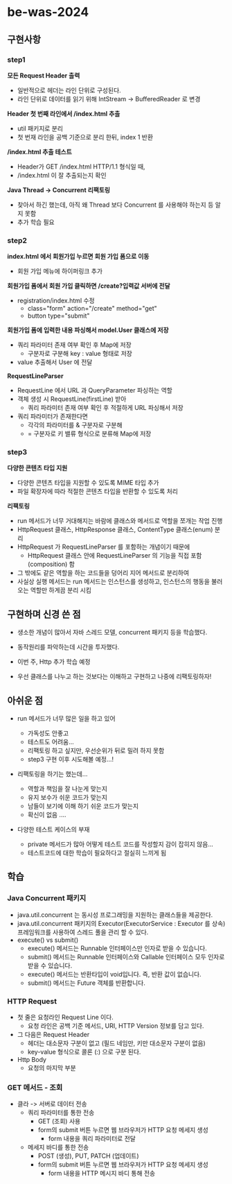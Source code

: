 # be-was-2024
## 구현사항
### step1
**모든 Request Header 출력**
- 일반적으로 헤더는 라인 단위로 구성된다. 
- 라인 단위로 데이터를 읽기 위해 IntStream -> BufferedReader 로 변경

**Header 첫 번째 라인에서 /index.html 추출**
- util 패키지로 분리
- 첫 번재 라인을 공백 기준으로 분리 한뒤, index 1 반환  
 
**/index.html 추출 테스트**
- Header가 GET /index.html HTTP/1.1 형식일 때,
- /index.html 이 잘 추출되는지 확인 

**Java Thread -> Concurrent 리팩토링** 
- 찾아서 하긴 했는데, 아직 왜 Thread 보다 Concurrent 를 사용해야 하는지 등 알지 못함
- 추가 학습 필요 

### step2 
**index.html 에서 회원가입 누르면 회원 가입 폼으로 이동**
- 회원 가입 메뉴에 하이퍼링크 추가 

**회원가입 폼에서 회원 가입 클릭하면 /create?입력값 서버에 전달**
- registration/index.html 수정
  - class="form" action="/create" method="get" 
  - button type="submit" 

**회원가입 폼에 입력한 내용 파싱해서 model.User 클래스에 저장**
- 쿼리 파라미터 존재 여부 확인 후 Map에 저장 
  - 구분자로 구분해 key : value 형태로 저장 
- value 추출해서 User 에 전달 

**RequestLineParser**
- RequestLine 에서 URL 과 QueryParameter 파싱하는 역할 
- 객체 생성 시 RequestLine(firstLine) 받아
  - 쿼리 파라미터 존재 여부 확인 후 적절하게 URL 파싱해서 저장 
- 쿼리 파라미터가 존재한다면
  - 각각의 파라미터를 & 구분자로 구분해
  - = 구분자로 키 밸류 형식으로 분류해 Map에 저장 

### step3
**다양한 콘텐츠 타입 지원**
- 다양한 콘텐츠 타입을 지원할 수 있도록 MIME 타입 추가
- 파일 확장자에 따라 적절한 콘텐츠 타입을 반환할 수 있도록 처리  

**리팩토링**
- run 메서드가 너무 거대해지는 바람에 클래스와 메서드로 역할을 쪼개는 작업 진행
- HttpRequest 클래스, HttpResponse 클래스, ContentType 클래스(enum) 분리
- HttpRequest 가 RequestLineParser 를 포함하는 개념이기 때문에 
  - HttpRequest 클래스 안에 RequestLineParser 의 기능을 직접 포함 (composition) 함
- 그 밖에도 같은 역할을 하는 코드들을 덩어리 지어 메서드로 분리하여 
- 사실상 실행 메서드는 run 메서드는 인스턴스를 생성하고, 인스턴스의 행동을 불러오는 역할만 하게끔 분리 시킴

## 구현하며 신경 쓴 점
- 생소한 개념이 많아서 자바 스레드 모델, concurrent 패키지 등을 학습했다.
- 동작원리를 파악하는데 시간을 투자했다. 
- 이번 주, Http 추가 학습 예정 

- 우선 클래스를 나누고 하는 것보다는 이해하고 구현하고 나중에 리팩토링하자! 

## 아쉬운 점
- run 메서드가 너무 많은 일을 하고 있어 
  - 가독성도 안좋고
  - 테스트도 어려움... 
  - 리팩토링 하고 싶지만, 우선순위가 뒤로 밀려 하지 못함
  - step3 구현 이후 시도해볼 예정...! 

- 리팩토링을 하기는 했는데...
  - 역할과 책임을 잘 나눈게 맞는지
  - 유지 보수가 쉬운 코드가 맞는지
  - 남들이 보기에 이해 하기 쉬운 코드가 맞는지
  - 확신이 없음 ....

- 다양한 테스트 케이스의 부재
  - private 메서드가 많아 어떻게 테스트 코드를 작성할지 감이 잡히지 않음...
  - 테스트코드에 대한 학습이 필요하다고 절실히 느끼게 됨 

## 학습
### Java Concurrent 패키지
- java.util.concurrent 는 동시성 프로그래밍을 지원하는 클래스들을 제공한다.
- java.util.concurrent 패키지의 Executor(ExecutorService : Executor 를 상속) 프레임워크를 사용하여 스레드 풀을 관리 할 수 있다.
- execute() vs submit()
  - execute() 메서드는 Runnable 인터페이스만 인자로 받을 수 있습니다.
  - submit() 메서드는 Runnable 인터페이스와 Callable 인터페이스 모두 인자로 받을 수 있습니다.
  - execute() 메서드는 반환타입이 void입니다. 즉, 반환 값이 없습니다.
  - submit() 메서드는 Future 객체를 반환합니다.

### HTTP Request
- 첫 줄은 요청라인 Request Line 이다. 
  - 요청 라인은 공백 기준 메서드, URI, HTTP Version 정보를 담고 있다. 
- 그 다음은 Request Header 
  - 헤더는 대소문자 구분이 없고 (필드 네임만, 키만 대소문자 구분이 없음)
  - key-value 형식으로 콜론 (:) 으로 구분 된다. 
- Http Body 
  - 요청의 마지막 부분 

### GET 메서드 - 조회
- 클라 -> 서버로 데이터 전송 
  - 쿼리 파라미터를 통한 전송
    - GET (조회) 사용
    - form의 submit 버튼 누르면 웹 브라우저가 HTTP 요청 메세지 생성
      - form 내용을 쿼리 파라미터로 전달  
  - 메세지 바디를 통한 전송
    - POST (생성), PUT, PATCH (업데이트)
    - form의 submit 버튼 누르면 웹 브라우저가 HTTP 요청 메세지 생성
      - form 내용을 HTTP 메시지 바디 통해 전송 